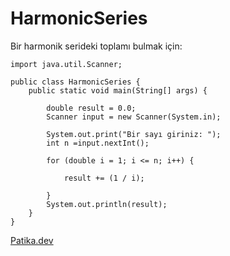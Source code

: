 # HarmonicSeries

Bir harmonik serideki toplamı bulmak için:
```
import java.util.Scanner;

public class HarmonicSeries {
    public static void main(String[] args) {

        double result = 0.0;
        Scanner input = new Scanner(System.in);

        System.out.print("Bir sayı giriniz: ");
        int n =input.nextInt();

        for (double i = 1; i <= n; i++) {

            result += (1 / i);

        }
        System.out.println(result);
    }
}
```
[Patika.dev](https://app.patika.dev/iremr)
